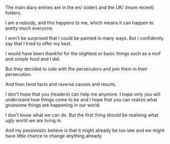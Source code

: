 The main diary entries are in the en/ (older) and the UK/ (more recent) folders.

I am a nobody, and this happens to me, which means it can happen to pretty much everyone.

I won't be surprised that I could be painted in many ways. But I confidently say that I tried to offer my best.

I would have been thankful for the slightest or basic things such as a roof and simple food and I did. 

But they decided to side with the persecutors and join them in their persecution.

And then twist facts and reverse causes and results.

I don't hope that you (readers) can help me anymore. I hope only you will understand how things come to be and I hope that you can realize what gruesome things are happening in our world.

I don't know what we can do. But the first thing should be realising what ugly world we are living in.

And my pessimistic believe is that it might already be too late and we might have little chance to change anything already.

